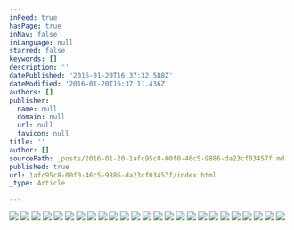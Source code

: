 ```yaml
---
inFeed: true
hasPage: true
inNav: false
inLanguage: null
starred: false
keywords: []
description: ''
datePublished: '2016-01-20T16:37:32.588Z'
dateModified: '2016-01-20T16:37:11.436Z'
authors: []
publisher:
  name: null
  domain: null
  url: null
  favicon: null
title: ''
author: []
sourcePath: _posts/2016-01-20-1afc95c8-00f0-46c5-9886-da23cf03457f.md
published: true
url: 1afc95c8-00f0-46c5-9886-da23cf03457f/index.html
_type: Article

---
```

![](https://the-grid-user-content.s3-us-west-2.amazonaws.com/36e15723-207d-4d67-9682-40142ce83bac.jpg)
![](https://the-grid-user-content.s3-us-west-2.amazonaws.com/64a7403e-f78b-4873-9d5c-ac2a67da8f91.jpg)
![](https://the-grid-user-content.s3-us-west-2.amazonaws.com/bff7adb6-6478-4f20-ac79-aeb1ed138518.jpg)
![](https://the-grid-user-content.s3-us-west-2.amazonaws.com/2a125c0f-586d-4588-b50c-cace9ae18441.jpg)
![](https://the-grid-user-content.s3-us-west-2.amazonaws.com/d75fadd3-0eec-4619-9d89-53890eaa9e7e.jpg)
![](https://the-grid-user-content.s3-us-west-2.amazonaws.com/0082b36e-4c2c-4411-810a-e9ff60b54c5d.jpg)
![](https://the-grid-user-content.s3-us-west-2.amazonaws.com/d8088866-38ca-43ca-88a8-1d54dcefc0ec.jpg)
![](https://the-grid-user-content.s3-us-west-2.amazonaws.com/b2857cef-c341-4967-a802-61592e1db811.jpg)
![](https://the-grid-user-content.s3-us-west-2.amazonaws.com/532e251c-c316-474a-9538-21bd8fe91c0e.jpg)
![](https://the-grid-user-content.s3-us-west-2.amazonaws.com/abcf8b65-6cc8-48d0-9851-127b54383e72.jpg)
![](https://the-grid-user-content.s3-us-west-2.amazonaws.com/22a37d96-d591-4f59-9567-84bda3eca4ee.jpg)
![](https://the-grid-user-content.s3-us-west-2.amazonaws.com/538e31a8-bec7-43f4-81d1-3b12d8ec194b.jpg)
![](https://the-grid-user-content.s3-us-west-2.amazonaws.com/ade6d894-dc85-462d-87d3-f237561c9d4f.jpg)
![](https://the-grid-user-content.s3-us-west-2.amazonaws.com/b9a1da93-a645-4217-a0a7-7f8f3424f12e.jpg)
![](https://the-grid-user-content.s3-us-west-2.amazonaws.com/5aef7eac-0070-4f66-850f-b4b332919ad1.jpg)
![](https://the-grid-user-content.s3-us-west-2.amazonaws.com/b0bc203f-7810-4b6c-952d-c87e629e1b04.jpg)
![](https://the-grid-user-content.s3-us-west-2.amazonaws.com/94b90a7c-9a26-44ed-8c25-923e36aca98a.jpg)
![](https://the-grid-user-content.s3-us-west-2.amazonaws.com/640833ac-47b2-49e6-ab9e-9fea736dd5c6.jpg)
![](https://the-grid-user-content.s3-us-west-2.amazonaws.com/e2ced5dc-3074-4617-888c-88ab5c47a0fd.jpg)
![](https://the-grid-user-content.s3-us-west-2.amazonaws.com/7ece8072-dfe0-4d31-bb5c-170a9c1c370e.jpg)
![](https://the-grid-user-content.s3-us-west-2.amazonaws.com/390bd1af-6a8e-4f1b-b2f0-9860872b2bf7.jpg)
![](https://the-grid-user-content.s3-us-west-2.amazonaws.com/0dd697f9-217e-4ad5-850a-236ed248e652.jpg)
![](https://the-grid-user-content.s3-us-west-2.amazonaws.com/f802fcb8-0b8e-4607-acc1-2d9684d67706.jpg)
![](https://the-grid-user-content.s3-us-west-2.amazonaws.com/f1307b38-1b1e-4bea-a605-f004d5cf0e02.jpg)
![](https://the-grid-user-content.s3-us-west-2.amazonaws.com/79519f7a-3071-43b1-9ec9-2832204f2e05.jpg)